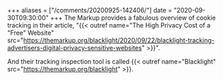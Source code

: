 +++
aliases = ["/comments/20200925-142406/"]
date = "2020-09-30T09:30:00"
+++
The Markup provides a fabulous overview of cookie tracking in their article, "{{< outref name="The High Privacy Cost of a \"Free\" Website" src="https://themarkup.org/blacklight/2020/09/22/blacklight-tracking-advertisers-digital-privacy-sensitive-websites" >}}".

And their tracking inspection tool is called {{< outref name="Blacklight" src="https://themarkup.org/blacklight" >}}.
